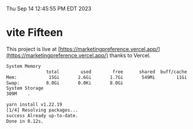 Thu Sep 14 12:45:55 PM EDT 2023

# vite Fifteen


This project is live at [https://marketingpreference.vercel.app/](https://marketingpreference.vercel.app/) thanks to Vercel.

```bash
System Memory
               total        used        free      shared  buff/cache   available
Mem:            15Gi       2.6Gi       1.7Gi       549Mi        11Gi        11Gi
Swap:          8.0Gi       0.0Ki       8.0Gi
System Storage
309M	.
```
```bash
yarn install v1.22.19
[1/4] Resolving packages...
success Already up-to-date.
Done in 0.12s.
```
